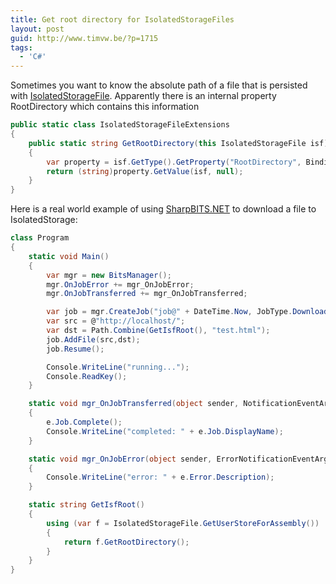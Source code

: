 ```yaml
---
title: Get root directory for IsolatedStorageFiles
layout: post
guid: http://www.timvw.be/?p=1715
tags:
  - 'C#'
---
```

Sometimes you want to know the absolute path of a file that is persisted with [IsolatedStorageFile](http://msdn.microsoft.com/en-us/library/system.io.isolatedstorage.isolatedstoragefile(VS.95).aspx). Apparently there is an internal property RootDirectory which contains this information

```csharp
public static class IsolatedStorageFileExtensions
{
	public static string GetRootDirectory(this IsolatedStorageFile isf)
	{
		var property = isf.GetType().GetProperty("RootDirectory", BindingFlags.Instance | BindingFlags.Public | BindingFlags.NonPublic | BindingFlags.GetProperty);
		return (string)property.GetValue(isf, null);
	}
}
```

Here is a real world example of using [SharpBITS.NET](http://sharpbits.codeplex.com/) to download a file to IsolatedStorage:

```csharp
class Program
{
	static void Main()
	{
		var mgr = new BitsManager();
		mgr.OnJobError += mgr_OnJobError;
		mgr.OnJobTransferred += mgr_OnJobTransferred;

		var job = mgr.CreateJob("job@" + DateTime.Now, JobType.Download);
		var src = @"http://localhost/";
		var dst = Path.Combine(GetIsfRoot(), "test.html");
		job.AddFile(src,dst);
		job.Resume();

		Console.WriteLine("running...");
		Console.ReadKey();
	}

	static void mgr_OnJobTransferred(object sender, NotificationEventArgs e)
	{
		e.Job.Complete();
		Console.WriteLine("completed: " + e.Job.DisplayName);
	}

	static void mgr_OnJobError(object sender, ErrorNotificationEventArgs e)
	{
		Console.WriteLine("error: " + e.Error.Description);
	}

	static string GetIsfRoot()
	{
		using (var f = IsolatedStorageFile.GetUserStoreForAssembly())
		{
			return f.GetRootDirectory();
		}
	}
}
```
